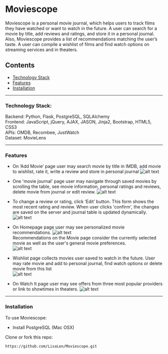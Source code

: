 # Moviescope

Moviescope is a personal movie journal, which helps users to track films they have watched or want to watch in the future. A user can search for a movie by title, add reviews and ratings, and store it in a personal journal. Also, Moviescope provides a list of recommendations matching the user’s taste. A user can compile a wishlist of films and find watch options on streaming services and in theaters.


## Contents
  * [Technology Stack](https://github.com/LisaLen/Moviescope/new/master?readme=1#technology-stack)
  * [Features](https://github.com/LisaLen/Moviescope/new/master?readme=1#features)
  * [Installation](https://github.com/LisaLen/Moviescope/new/master?readme=1#installation)

---
### Technology Stack:

Backend: Python, Flask, PostgreSQL, SQLAlchemy  
Frontend: JavaScript, jQuery, AJAX, JASON, Jinja2, Bootstrap, HTML5, CSS3  
APIs: OMDB, Recombee, JustWatch  
Dataset: MovieLens  

---
### Features
  * On ‘Add Movie’ page  user may search movie by title in IMDB, add movie to wishlist, rate it, write a review and store in personal journal 
 ![alt text](https://github.com/LisaLen/Moviescope/blob/master/readme_img/search.jpg)
  * One 'movie journal' page user may navigate through saved movies by scrolling the table, see movie information,
  personal ratings and reviews, delete movie from journal or edit review.
  ![alt text](https://github.com/LisaLen/Moviescope/blob/master/readme_img/journal.jpg)
  
   * To change a review or rating, click ‘Edit’ button. This form shows the most recent rating and review. 
   When user clicks 'confirm', the changes are saved on the server and journal table is updated dynamically. 
   ![alt text](https://github.com/LisaLen/Moviescope/blob/master/readme_img/edit.jpg)
   
   * On Homepage page user may see personalized movie recommendations. 
       ![alt text](https://github.com/LisaLen/Moviescope/blob/master/readme_img/recom1.jpg)  
          Recommendations on the Movie page consider the currently selected movie as well as the user's general movie preferences.  
        ![alt text](https://github.com/LisaLen/Moviescope/blob/master/readme_img/recom2.jpg)  
   * Wishlist page collects movies user saved to watch in the future. User may rate movie and add to personal journal, find watch options or delete movie from this list  
   ![alt text](https://github.com/LisaLen/Moviescope/blob/master/readme_img/wishlist.PNG)  
   * On Watch It page user may see offers from three most popular providers or link to showtimes in theaters.
    ![alt text](https://github.com/LisaLen/Moviescope/blob/master/readme_img/watchit.jpg) 

---
### Installation
To use Moviescope:
  * Install PostgreSQL (Mac OSX)

Clone or fork this repo:  
```sh
https://github.com/LisaLen/Moviescope.git
```
